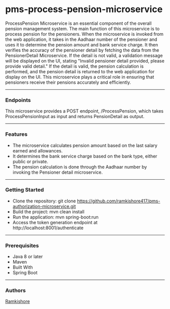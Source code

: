 # pms-process-pension-microservice

ProcessPension Microservice is an essential component of the overall pension management system. The main function of this microservice is to process pension for the pensioners. When the microservice is invoked from the web application, it takes in the Aadhaar number of the pensioner and uses it to determine the pension amount and bank service charge. It then verifies the accuracy of the pensioner detail by fetching the data from the PensionerDetail Microservice. If the detail is not valid, a validation message will be displayed on the UI, stating "Invalid pensioner detail provided, please provide valid detail." If the detail is valid, the pension calculation is performed, and the pension detail is returned to the web application for display on the UI. This microservice plays a critical role in ensuring that pensioners receive their pensions accurately and efficiently.

------------


###  Endpoints
This microservice provides a POST endpoint, /ProcessPension, which takes ProcessPensionInput as input and returns PensionDetail as output.

------------


### Features
- The microservice calculates pension amount based on the last salary earned and allowances.
- It determines the bank service charge based on the bank type, either public or private.
- The pension calculation is done through the Aadhaar number by invoking the Pensioner detail microservice.

------------


### Getting Started
- Clone the repository: git clone https://github.com/ramkishore417/pms-authorization-microservice.git
- Build the project: mvn clean install
- Run the application: mvn spring-boot:run
- Access the token generation endpoint at http://localhost:8001/authenticate

------------


### Prerequisites
- Java 8 or later
- Maven
- Built With
- Spring Boot

------------


### Authors
[Ramkishore](https://github.com/ramkishore417 "Ramkishore")



